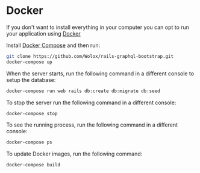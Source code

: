 # Docker

If you don't want to install everything in your computer you can opt to run your application using [Docker](https://www.docker.com/why-docker)

Install [Docker Compose](https://docs.docker.com/compose/install/) and then run:

```bash
git clone https://github.com/Wolox/rails-graphql-bootstrap.git
docker-compose up
```

When the server starts, run the following command in a different console to setup the database:

```bash
docker-compose run web rails db:create db:migrate db:seed
```

To stop the server run the following command in a different console:

```bash
docker-compose stop
```

To see the running process, run the following command in a different console:

```bash
docker-compose ps
```

To update Docker images, run the following command:

```bash
docker-compose build
```
